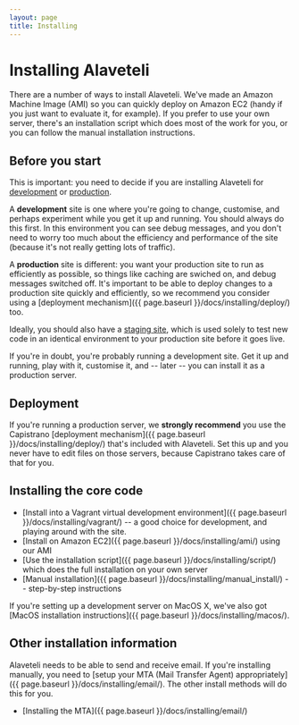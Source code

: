 ```yaml
---
layout: page
title: Installing
---
```


# Installing Alaveteli

<p class="lead">
  There are a number of ways to install Alaveteli.
  We've made an Amazon Machine Image (AMI) so you can quickly deploy on
  Amazon EC2 (handy if you just want to evaluate it, for example).
  If you prefer to use your own server, there's an installation script
  which does most of the work for you, or you can follow the manual
  installation instructions.
</p>

## Before you start

This is important: you need to decide if you are installing Alaveteli for
<a href="{{ page.baseurl }}/docs/glossary/#development" class="glossary__link">development</a> or
<a href="{{ page.baseurl }}/docs/glossary/#production" class="glossary__link">production</a>.

A **development** site is one where you're going to change, customise, and
perhaps experiment while you get it up and running. You should always do this
first. In this environment you can see debug messages, and you don't need to
worry too much about the efficiency and performance of the site (because it's
not really getting lots of traffic).

A **production** site is different: you want your production site to run as
efficiently as possible, so things like caching are swiched on, and debug
messages switched off. It's important to be able to deploy changes to a
production site quickly and efficiently, so we recommend you consider using a
[deployment mechanism]({{ page.baseurl }}/docs/installing/deploy/) too.

Ideally, you should also have a
<a href="{{ page.baseurl }}/docs/glossary/#staging" class="glossary__link">staging site</a>,
which is used solely to test new code in an identical environment to your
production site before it goes live.

If you're in doubt, you're probably running a development site. Get it up and
running, play with it, customise it, and -- later -- you can install it as a
production server.

## Deployment

If you're running a production server, we **strongly recommend** you
use the Capistrano [deployment mechanism]({{ page.baseurl }}/docs/installing/deploy/)
that's included with Alaveteli. Set this up and you never have to edit files on
those servers, because Capistrano takes care of that for you.

## Installing the core code

* [Install into a Vagrant virtual development environment]({{ page.baseurl }}/docs/installing/vagrant/) -- a good choice for development, and playing around with the site.
* [Install on Amazon EC2]({{ page.baseurl }}/docs/installing/ami/) using our AMI
* [Use the installation script]({{ page.baseurl }}/docs/installing/script/) which does the full installation on your own server
* [Manual installation]({{ page.baseurl }}/docs/installing/manual_install/) -- step-by-step instructions

If you're setting up a development server on MacOS X, we've also got
[MacOS installation instructions]({{ page.baseurl }}/docs/installing/macos/).

## Other installation information

Alaveteli needs to be able to send and receive email. If you're installing manually, you need to [setup your
MTA (Mail Transfer Agent) appropriately]({{ page.baseurl }}/docs/installing/email/). The other install methods will do this for you.

* [Installing the MTA]({{ page.baseurl }}/docs/installing/email/)
